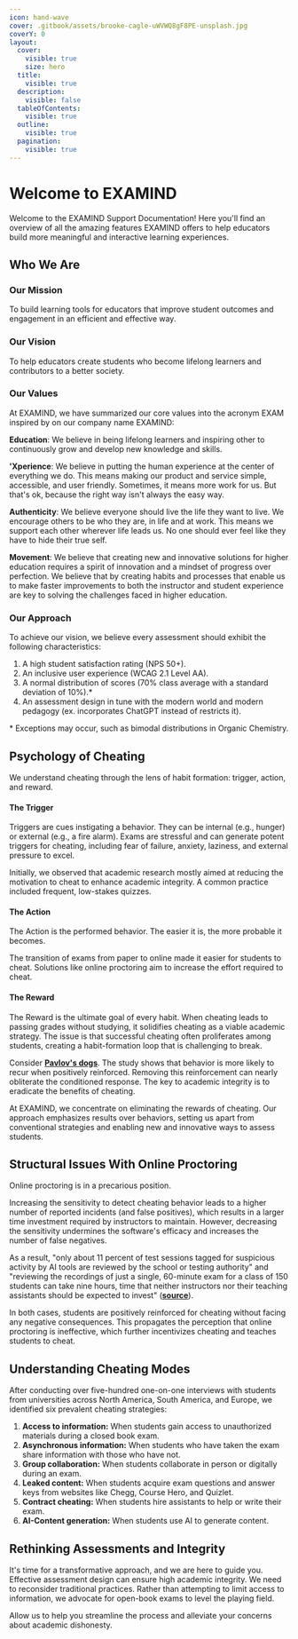 ```yaml
---
icon: hand-wave
cover: .gitbook/assets/brooke-cagle-uWVWQ8gF8PE-unsplash.jpg
coverY: 0
layout:
  cover:
    visible: true
    size: hero
  title:
    visible: true
  description:
    visible: false
  tableOfContents:
    visible: true
  outline:
    visible: true
  pagination:
    visible: true
---
```


# Welcome to EXAMIND

Welcome to the EXAMIND Support Documentation! Here you'll find an overview of all the amazing features EXAMIND offers to help educators build more meaningful and interactive learning experiences.

## Who We Are

### Our Mission

To build learning tools for educators that improve student outcomes and engagement in an efficient and effective way.&#x20;

### Our Vision

To help educators create students who become lifelong learners and contributors to a better society.

### Our Values

At EXAMIND, we have summarized our core values into the acronym EXAM inspired by on our company name EXAMIND:

**Education**: We believe in being lifelong learners and inspiring other to continuously grow and develop new knowledge and skills.&#x20;

**'Xperience**: We believe in putting the human experience at the center of everything we do. This means making our product and service simple, accessible, and user friendly. Sometimes, it means more work for us. But that's ok, because the right way isn't always the easy way.

**Authenticity**: We believe everyone should live the life they want to live. We encourage others to be who they are, in life and at work. This means we support each other wherever life leads us. No one should ever feel like they have to hide their true self.

**Movement**: We believe that creating new and innovative solutions for higher education requires a spirit of innovation and a mindset of progress over perfection. We believe that by creating habits and processes that enable us to make faster improvements to both the instructor and student experience are key to solving the challenges faced in higher education.&#x20;

### Our Approach

To achieve our vision, we believe every assessment should exhibit the following characteristics:

1. A high student satisfaction rating (NPS 50+).
2. An inclusive user experience (WCAG 2.1 Level AA).
3. A normal distribution of scores (70% class average with a standard deviation of 10%).\*
4. An assessment design in tune with the modern world and modern pedagogy (ex. incorporates ChatGPT instead of restricts it).

\* Exceptions may occur, such as bimodal distributions in Organic Chemistry.

## **Psychology of Cheating**

We understand cheating through the lens of habit formation: trigger, action, and reward.

#### **The Trigger**

Triggers are cues instigating a behavior. They can be internal (e.g., hunger) or external (e.g., a fire alarm). Exams are stressful and can generate potent triggers for cheating, including fear of failure, anxiety, laziness, and external pressure to excel.

Initially, we observed that academic research mostly aimed at reducing the motivation to cheat to enhance academic integrity. A common practice included frequent, low-stakes quizzes.

#### **The Action**

The Action is the performed behavior. The easier it is, the more probable it becomes.

The transition of exams from paper to online made it easier for students to cheat. Solutions like online proctoring aim to increase the effort required to cheat.

#### **The Reward**

The Reward is the ultimate goal of every habit. When cheating leads to passing grades without studying, it solidifies cheating as a viable academic strategy. The issue is that successful cheating often proliferates among students, creating a habit-formation loop that is challenging to break.

Consider [**Pavlov's dogs**](https://www.youtube.com/watch?v=jd7Jdug5SRc). The study shows that behavior is more likely to recur when positively reinforced. Removing this reinforcement can nearly obliterate the conditioned response. The key to academic integrity is to eradicate the benefits of cheating.

At EXAMIND, we concentrate on eliminating the rewards of cheating. Our approach emphasizes results over behaviors, setting us apart from conventional strategies and enabling new and innovative ways to assess students.

## **Structural Issues With Online Proctoring**

Online proctoring is in a precarious position.

Increasing the sensitivity to detect cheating behavior leads to a higher number of reported incidents (and false positives), which results in a larger time investment required by instructors to maintain. However, decreasing the sensitivity undermines the software's efficacy and increases the number of false negatives.

As a result, "only about 11 percent of test sessions tagged for suspicious activity by AI tools are reviewed by the school or testing authority" and "reviewing the recordings of just a single, 60-minute exam for a class of 150 students can take nine hours, time that neither instructors nor their teaching assistants should be expected to invest" ([**source**](https://www.meazurelearning.com/resources/proctoru-to-discontinue-exam-integrity-services-that-rely-exclusively-on-ai)).

In both cases, students are positively reinforced for cheating without facing any negative consequences. This propagates the perception that online proctoring is ineffective, which further incentivizes cheating and teaches students to cheat.

## Understanding Cheating Modes

After conducting over five-hundred one-on-one interviews with students from universities across North America, South America, and Europe, we identified six prevalent cheating strategies:

1. **Access to information:** When students gain access to unauthorized materials during a closed book exam.
2. **Asynchronous information:** When students who have taken the exam share information with those who have not.
3. **Group collaboration:** When students collaborate in person or digitally during an exam.
4. **Leaked content:** When students acquire exam questions and answer keys from websites like Chegg, Course Hero, and Quizlet.
5. **Contract cheating:** When students hire assistants to help or write their exam.
6. **AI-Content generation:** When students use AI to generate content.

## Rethinking Assessments and Integrity

It's time for a transformative approach, and we are here to guide you. Effective assessment design can ensure high academic integrity. We need to reconsider traditional practices. Rather than attempting to limit access to information, we advocate for open-book exams to level the playing field.

Allow us to help you streamline the process and alleviate your concerns about academic dishonesty.
